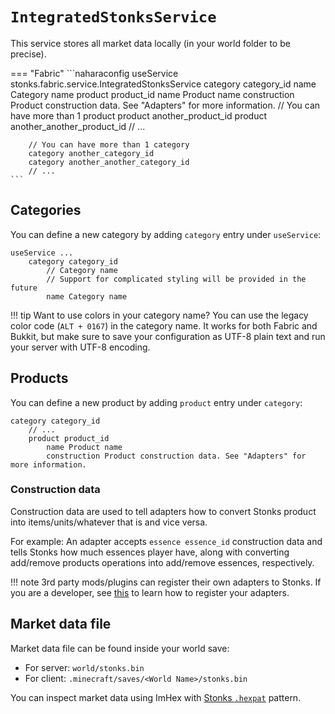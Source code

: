 # `IntegratedStonksService`
This service stores all market data locally (in your world folder to be precise).

=== "Fabric"
    ```naharaconfig
    useService stonks.fabric.service.IntegratedStonksService
        category category_id
            name Category name
            product product_id
                name Product name
                construction Product construction data. See "Adapters" for more information.
            // You can have more than 1 product
            product another_product_id
            product another_another_product_id
            // ...

        // You can have more than 1 category
        category another_category_id
        category another_another_category_id
        // ...
    ```

## Categories
You can define a new category by adding `category` entry under `useService`:

```naharaconfig
useService ...
    category category_id
        // Category name
        // Support for complicated styling will be provided in the future
        name Category name
```

!!! tip
    Want to use colors in your category name? You can use the legacy color code (`ALT + 0167`) in the category name. It works for both Fabric and Bukkit, but make sure to save your configuration as UTF-8 plain text and run your server with UTF-8 encoding.

## Products
You can define a new product by adding `product` entry under `category`:

```naharaconfig
category category_id
    // ...
    product product_id
        name Product name
        construction Product construction data. See "Adapters" for more information.
```

### Construction data
Construction data are used to tell adapters how to convert Stonks product into items/units/whatever that is and vice versa.

For example: An adapter accepts `essence essence_id` construction data and tells Stonks how much essences player have, along with converting add/remove products operations into add/remove essences, respectively.

!!! note
    3rd party mods/plugins can register their own adapters to Stonks. If you are a developer, see [this](<../../Developer's Documentations/Stonks for Fabric/Adapter Providers.md>) to learn how to register your adapters.

## Market data file
Market data file can be found inside your world save:
- For server: `world/stonks.bin`
- For client: `.minecraft/saves/<World Name>/stonks.bin`

You can inspect market data using ImHex with [Stonks `.hexpat`](https://github.com/nahkd123/stonks/blob/main/1.20.x/tools/stonks-offer-data.hexpat) pattern.
